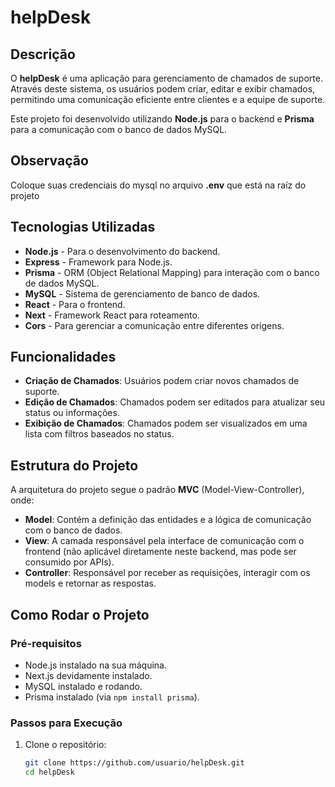 # helpDesk

## Descrição

O **helpDesk** é uma aplicação para gerenciamento de chamados de suporte. Através deste sistema, os usuários podem criar, editar e exibir chamados, permitindo uma comunicação eficiente entre clientes e a equipe de suporte.

Este projeto foi desenvolvido utilizando **Node.js** para o backend e **Prisma** para a comunicação com o banco de dados MySQL.

## Observação

Coloque suas credenciais do mysql no arquivo **.env** que está na raíz do projeto

## Tecnologias Utilizadas

- **Node.js** - Para o desenvolvimento do backend.
- **Express** - Framework para Node.js.
- **Prisma** - ORM (Object Relational Mapping) para interação com o banco de dados MySQL.
- **MySQL** - Sistema de gerenciamento de banco de dados.
- **React** - Para o frontend.
- **Next** - Framework React para roteamento.
- **Cors** - Para gerenciar a comunicação entre diferentes origens.

## Funcionalidades

- **Criação de Chamados**: Usuários podem criar novos chamados de suporte.
- **Edição de Chamados**: Chamados podem ser editados para atualizar seu status ou informações.
- **Exibição de Chamados**: Chamados podem ser visualizados em uma lista com filtros baseados no status.
  
## Estrutura do Projeto

A arquitetura do projeto segue o padrão **MVC** (Model-View-Controller), onde:

- **Model**: Contém a definição das entidades e a lógica de comunicação com o banco de dados.
- **View**: A camada responsável pela interface de comunicação com o frontend (não aplicável diretamente neste backend, mas pode ser consumido por APIs).
- **Controller**: Responsável por receber as requisições, interagir com os models e retornar as respostas.

## Como Rodar o Projeto

### Pré-requisitos

- Node.js instalado na sua máquina.
- Next.js devidamente instalado.
- MySQL instalado e rodando.
- Prisma instalado (via `npm install prisma`).

### Passos para Execução

1. Clone o repositório:

   ```bash
   git clone https://github.com/usuario/helpDesk.git
   cd helpDesk
